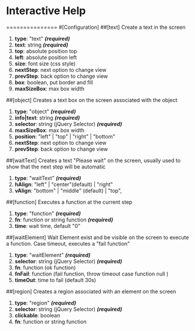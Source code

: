 # Interactive Help
===============
#[Configuration]
##[text]
Create a text in the screen

1. **type**: "text"  **_(required)_**
2. **text**: string  **_(required)_**
3. **top**: absolute position top 
4. **left**: absolute position left
5. **size**: font size (css style)
6. **nextStep**: next option to change view
7. **prevStep**: back option to change view
8. **box**: boolean, put border and fill
9. **maxSizeBox**: max box width 

##[object]
Creates a text box on the screen associated with the object

1. **type**: "object"  **_(required)_**
2. **info|text**: string  **_(required)_**
3. **selector**: string (jQuery Selector)  **_(required)_**
4. **maxSizeBox**: max box width
5. **position**: "left" | "top" | "right" | "bottom"
6. **nextStep**: next option to change view
7. **prevStep**: back option to change view

##[waitText]
Creates a text "Please wait" on the screen, usually used to show that the next step will be automatic

1. **type**: "waitText"  **_(required)_**
2. **hAlign**: "left" | "center"(default) | "right"
3. **vAlign**: "bottom" | "middle" (default) | "top",

##[function]
Executes a function at the current step

1. **type**: "function" **_(required)_**
2. **fn**: function or string function **_(required)_**
3. **time**: wait time, default "0"

##[waitElement]
Wait Element exist and be visible on the screen to execute a function. Case timeout, executes a "fail function"

1. **type**: "waitElement" **_(required)_**
2. **selector**: string (jQuery Selector)  **_(required)_**
3. **fn**: function (ok function)
4. **fnFail**: function (fail function, throw timeout case function null )
5. **timeOut**: time to fail (default 30s)

##[region]
Creates a region associated with an element on the screen

1. **type**: "region" **_(required)_**
2. **selector**: string (jQuery Selector)  **_(required)_**
3. **clickable**: boolean
4. **fn**: function or string function


